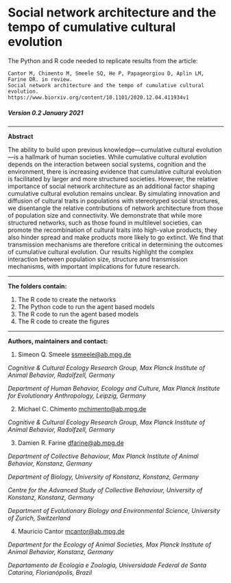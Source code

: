 # Social network architecture and the tempo of cumulative cultural evolution

The Python and R code needed to replicate results from the article:

```
Cantor M, Chimento M, Smeele SQ, He P, Papageorgiou D, Aplin LM, Farine DR. in review. 
Social network architecture and the tempo of cumulative cultural evolution. 
https://www.biorxiv.org/content/10.1101/2020.12.04.411934v1
```

##### Version 0.2 January 2021

------------------------------------------------

**Abstract**

The ability to build upon previous knowledge—cumulative cultural evolution—is a hallmark of human societies. While cumulative cultural evolution depends on the interaction between social systems, cognition and the environment, there is increasing evidence that cumulative cultural evolution is facilitated by larger and more structured societies. However, the relative importance of social network architecture as an additional factor shaping cumulative cultural evolution remains unclear. By simulating innovation and diffusion of cultural traits in populations with stereotyped social structures, we disentangle the relative contributions of network architecture from those of population size and connectivity. We demonstrate that while more structured networks, such as those found in multilevel societies, can promote the recombination of cultural traits into high-value products, they also hinder spread and make products more likely to go extinct. We find that transmission mechanisms are therefore critical in determining the outcomes of cumulative cultural evolution. Our results highlight the complex interaction between population size, structure and transmission mechanisms, with important implications for future research.


------------------------------------------------

**The folders contain:**

1. The R code to create the networks
2. The Python code to run the agent based models
3. The R code to run the agent based models
4. The R code to create the figures


------------------------------------------------

**Authors, maintainers and contact:**


1. Simeon Q. Smeele <ssmeele@ab.mpg.de>

*Cognitive & Cultural Ecology Research Group, Max Planck Institute of Animal Behavior, Radolfzell, Germany*

*Department of Human Behavior, Ecology and Culture, Max Planck Institute for Evolutionary Anthropology, Leipzig, Germany*

2. Michael C. Chimento <mchimento@ab.mpg.de>

*Cognitive & Cultural Ecology Research Group, Max Planck Institute of Animal Behavior, Radolfzell, Germany*

3. Damien R. Farine <dfarine@ab.mpg.de>

*Department of Collective Behaviour, Max Planck Institute of Animal Behavior, Konstanz, Germany*

*Department of Biology, University of Konstanz, Konstanz, Germany*

*Centre for the Advanced Study of Collective Behaviour, University of Konstanz, Konstanz, Germany*

*Department of Evolutionary Biology and Environmental Science, University of Zurich, Switzerland*

4. Mauricio Cantor <mcantor@ab.mpg.de>

*Department for the Ecology of Animal Societies, Max Planck Institute of Animal Behavior, Konstanz, Germany*

*Departamento de Ecologia e Zoologia, Universidade Federal de Santa Catarina, Florianópolis, Brazil*





